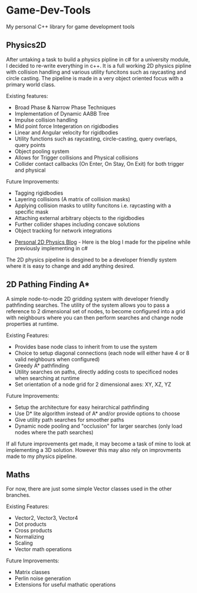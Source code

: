 # Game-Dev-Tools
My personal C++ library for game development tools

## Physics2D

After untaking a task to build a physics pipline in c# for a university module, I decided to re-write everything in c++.
It is a full working 2D physics pipline with collision handling and various utility funcitons such as raycasting and circle casting.
The pipeline is made in a very object oriented focus with a primary world class.

Existing features:
- Broad Phase & Narrow Phase Techniques
- Implementation of Dynamic AABB Tree
- Impulse collision handling
- Mid point force Integeration on rigidbodies
- Linear and Angular velocity for rigidbodies
- Utility functions such as raycasting, circle-casting, query overlaps, query points
- Object pooling system
- Allows for Trigger collisions and Physical collisions
- Collider contact callbacks (On Enter, On Stay, On Exit) for both trigger and physical

Future Improvements:
- Tagging rigidbodies
- Layering collisions (A matrix of collision masks)
- Applying collision masks to utility funcitons i.e. raycasting with a specific mask
- Attaching external arbitrary objects to the rigidbodies
- Further collider shapes including concave solutions
- Object tracking for network integrations

 * [Personal 2D Physics Blog](https://dfoxforge.wixsite.com/danielfox/research-blog/game-behaviour-building-a-2d-physics-pipeline) - Here is the blog I made for the pipeline while previously implementing in c#

The 2D physics pipeline is desgined to be a developer friendly system where it is easy to change and add anything desired.

## 2D Pathing Finding A*

A simple node-to-node 2D gridding system with developer friendly pathfinding searches. The utility of the system allows you to pass a reference to 2 dimensional
set of nodes, to become configured into a grid with neighbours where you can then perform searches and change node properties at runtime.

Existing Features:
- Provides base node class to inherit from to use the system
- Choice to setup diagonal connections (each node will either have 4 or 8 valid neighbours when configured)
- Greedy A* pathfinding
- Utility searches on paths, directly adding costs to specificed nodes when searching at runtime
- Set orientation of a node grid for 2 dimensional axes: XY, XZ, YZ

Future Improvements:
- Setup the architecture for easy heirarchical pathfinding
- Use D* lite algorithm instead of A* and/or provide options to choose
- Give utility path searches for smoother paths
- Dynamic node pooling and "occlusion" for larger searches (only load nodes where the path searches)

If all future improvements get made, it may become a task of mine to look at implementing a 3D solution. However this may also rely
on improvments made to my physics pipeline.

## Maths

For now, there are just some simple Vector classes used in the other branches.

Existing Features:
- Vector2, Vector3, Vector4
- Dot products
- Cross products
- Normalizing
- Scaling
- Vector math operations

Future Improvements:
- Matrix classes
- Perlin noise generation
- Extensions for useful mathatic operations

